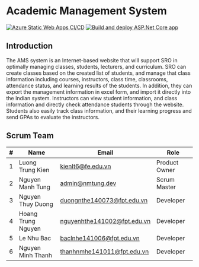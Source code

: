 # Academic Management System

[![Azure Static Web Apps CI/CD](https://github.com/FPT-NMTung/academic-management-system/actions/workflows/azure-static-web-apps-calm-cliff-06704f700.yml/badge.svg)](https://github.com/FPT-NMTung/academic-management-system/actions/workflows/azure-static-web-apps-calm-cliff-06704f700.yml)
[![Build and deploy ASP.Net Core app](https://github.com/FPT-NMTung/academic-management-system/actions/workflows/main_apms-api.yml/badge.svg)](https://github.com/FPT-NMTung/academic-management-system/actions/workflows/main_apms-api.yml)

## Introduction
The AMS system is an Internet-based website that will support SRO in optimally managing classes, students, lecturers, and curriculum. SRO can create classes based on the created list of students, and manage that class information including courses, instructors, class time, classrooms, attendance status, and learning results of the students. In addition, they can export the management information in excel form, and import it directly into the Indian system. Instructors can view student information, and class information and directly check attendance students through the website. Students also easily track class information, and their learning progress and send GPAs to evaluate the instructors.

## Scrum Team
| # | Name               | Email                       | Role          |
| - | ------------------ | --------------------------- | ------------- |
| 1 | Luong Trung Kien   | kienlt6@fe.edu.vn           | Product Owner |
| 2 | Nguyen Manh Tung   | admin@nmtung.dev            | Scrum Master  |
| 3 | Nguyen Thuy Duong  | duongnthe140073@fpt.edu.vn  | Developer     |
| 4 | Hoang Trung Nguyen | nguyenhthe141002@fpt.edu.vn | Developer     |
| 5 | Le Nhu Bac         | baclnhe141006@fpt.edu.vn    | Developer     |
| 6 | Nguyen Minh Thanh  | thanhnmhe141011@fpt.edu.vn  | Developer     |
